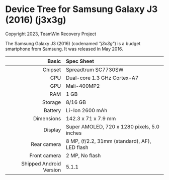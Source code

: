 # Device Tree for Samsung Galaxy J3 (2016) (j3x3g)

Copyright 2023, TeamWin Recovery Project

The Samsung Galaxy J3 (2016) (codenamed _"j3x3g"_) is a budget smartphone from Samsung.
It was released in May 2016.

|                   Basic | Spec Sheet                                                    |
| ----------------------: | :------------------------------------------------------------ |
| Chipset                 | Spreadtrum SC7730SW                                           |
| CPU                     | Dual-core 1.3 GHz Cortex-A7                                   |
| GPU                     | Mali-400MP2                                                   |
| RAM                     | 1 GB                                                          |
| Storage                 | 8/16 GB                                                       |
| Battery                 | Li-Ion 2600 mAh                                               |
| Dimensions              | 142.3 x 71 x 7.9 mm                                           |
| Display                 | Super AMOLED, 720 x 1280 pixels, 5.0 inches 				  |
| Rear camera             | 8 MP, (f/2.2, 31mm (standard), AF), LED flash                 |
| Front camera            | 2 MP, No flash                                                |
| Shipped Android Version | 5.1.1                                                         |